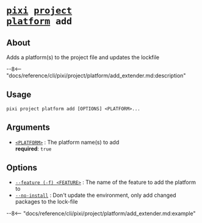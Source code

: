 # <code>[pixi](../../../pixi.md) [project](../../project.md) [platform](../platform.md) add</code>

## About
Adds a platform(s) to the project file and updates the lockfile

--8<-- "docs/reference/cli/pixi/project/platform/add_extender.md:description"

## Usage
```
pixi project platform add [OPTIONS] <PLATFORM>...
```

## Arguments
- <a id="arg-<PLATFORM>" href="#arg-<PLATFORM>">`<PLATFORM>`</a>
:  The platform name(s) to add
<br>**required**: `true`

## Options
- <a id="arg---feature" href="#arg---feature">`--feature (-f) <FEATURE>`</a>
:  The name of the feature to add the platform to
- <a id="arg---no-install" href="#arg---no-install">`--no-install`</a>
:  Don't update the environment, only add changed packages to the lock-file

--8<-- "docs/reference/cli/pixi/project/platform/add_extender.md:example"
